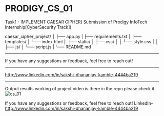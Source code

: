 # PRODIGY_CS_01
Task1 - IMPLEMENT CAESAR CIPHER( Submission of Prodigy InfoTech Internship[CyberSecurity Track])

caesar_cipher_project/
│
├── app.py
|
├── requirements.txt
│
├── templates/
│   └── index.html
│
├── static/
│   ├── css/
│   │   └── style.css
|
│   ├── js/
│       └── script.js
|
└── README.md


---

If you have any suggestions or feedback, feel free to reach out!  

---

http://www.linkedin.com/in/sakshi-dhananjay-kamble-4444ba219

---

Output results working of project
video is there in the repo
please check it.
![cs_01](https://github.com/user-attachments/assets/0958be93-576b-48ad-8bf4-980e7c0bd348)

If you have any suggestions or feedback, feel free to reach out! 
LinkedIn- http://www.linkedin.com/in/sakshi-dhananjay-kamble-4444ba219
